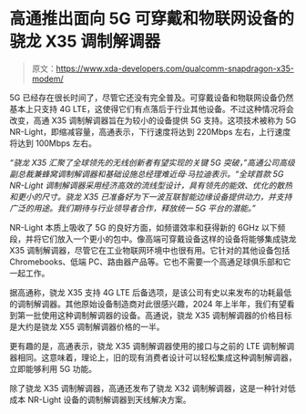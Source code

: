 # 高通推出面向 5G 可穿戴和物联网设备的骁龙 X35 调制解调器

> 原文：<https://www.xda-developers.com/qualcomm-snapdragon-x35-modem/>

5G 已经存在很长时间了，尽管它还没有完全普及。可穿戴设备和物联网设备仍然基本上只支持 4G LTE，这使得它们有点落后于行业其他设备。不过这种情况将会改变，高通 X35 调制解调器旨在为较小的设备提供 5G 支持。这项技术被称为 5G NR-Light，即缩减容量，高通表示，下行速度将达到 220Mbps 左右，上行速度将达到 100Mbps 左右。

*“骁龙 X35 汇聚了全球领先的无线创新者有望实现的关键 5G 突破，”*高通公司高级副总裁兼蜂窝调制解调器和基础设施总经理难近母·马拉迪表示。*“全球首款 5G NR-Light 调制解调器采用经济高效的流线型设计，具有领先的能效、优化的散热和更小的尺寸。骁龙 X35 已准备好为下一波互联智能边缘设备提供动力，并支持广泛的用途。我们期待与行业领导者合作，释放统一 5G 平台的潜能。”*

NR-Light 本质上吸收了 5G 的良好方面，如频谱效率和获得新的 6GHz 以下频段，并将它们放入一个更小的包中。像高端可穿戴设备这样的设备将能够集成骁龙 X35 调制解调器，尽管它在工业物联网环境中也很有用。它针对的其他设备包括 Chromebooks、低端 PC、路由器产品等。它也不需要一个高通足球俱乐部和它一起工作。

据高通称，骁龙 X35 支持 4G LTE 后备选项，是该公司有史以来发布的功耗最低的调制解调器。其他原始设备制造商对此很感兴趣，2024 年上半年，我们有望看到第一批使用这种调制解调器的设备。高通说，骁龙 X35 调制解调器的价格目标是大约是骁龙 X55 调制解调器价格的一半。

更有趣的是，高通表示，骁龙 X35 调制解调器使用的接口与之前的 LTE 调制解调器相同。这意味着，理论上，旧的现有消费者设计可以轻松集成这种调制解调器，立即能够利用 5G 功能。

除了骁龙 X35 调制解调器，高通还发布了骁龙 X32 调制解调器，这是一种针对低成本 NR-Light 设备的调制解调器到天线解决方案。